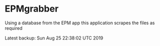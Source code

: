 # EPMgrabber
Using a database from the EPM app this application scrapes the files as required


Latest backup: Sun Aug 25 22:38:02 UTC 2019
